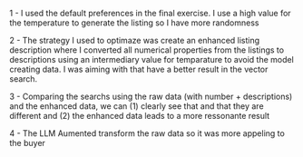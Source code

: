 1 - I used the default preferences in the final exercise. I use a high value for the temperature to generate the listing so I
have more randomness

2 - The strategy I used to optimaze was create an enhanced listing description where I converted all numerical properties from
the listings to descriptions using an intermediary value for temparature to avoid the model creating data. I was aiming with 
that have a better result in the vector search.

3 - Comparing the searchs using the raw data (with number + descriptions) and the enhanced data, we can (1) clearly see that
and that they are different and (2) the enhanced data leads to a more ressonante result

4 - The LLM Aumented transform the raw data so it was more appeling to the buyer